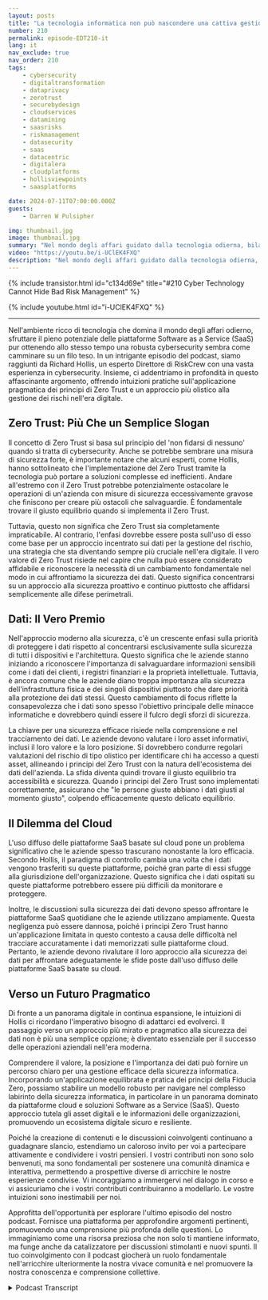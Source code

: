 ```yaml
---
layout: posts
title: "La tecnologia informatica non può nascondere una cattiva gestione del rischio"
number: 210
permalink: episode-EDT210-it
lang: it
nav_exclude: true
nav_order: 210
tags:
    - cybersecurity
    - digitaltransformation
    - dataprivacy
    - zerotrust
    - securebydesign
    - cloudservices
    - datamining
    - saasrisks
    - riskmanagement
    - datasecurity
    - saas
    - datacentric
    - digitalera
    - cloudplatforms
    - hollisviewpoints
    - saasplatforms

date: 2024-07-11T07:00:00.000Z
guests:
    - Darren W Pulsipher

img: thumbnail.jpg
image: thumbnail.jpg
summary: "Nel mondo degli affari guidato dalla tecnologia odierna, bilanciare l'uso delle piattaforme SaaS e mantenere un'ampia sicurezza cibernetica è come camminare su un filo teso. In questo episodio del podcast, chiacchieriamo con Richard Hollis, direttore di RiskCrew, sulla pratica applicazione dei principi Zero Trust e un approccio olistico alla gestione del rischio nell'era digitale. Esploriamo l'importanza della sicurezza incentrata sui dati, le sfide poste dalle piattaforme SaaS basate su cloud, e la necessità di evolvere le nostre strategie di sicurezza cibernetica."
video: "https://youtu.be/i-UClEK4FXQ"
description: "Nel mondo degli affari guidato dalla tecnologia odierna, bilanciare l'uso delle piattaforme SaaS e mantenere un'ampia sicurezza cibernetica è come camminare su un filo teso. In questo episodio del podcast, chiacchieriamo con Richard Hollis, direttore di RiskCrew, sulla pratica applicazione dei principi Zero Trust e un approccio olistico alla gestione del rischio nell'era digitale. Esploriamo l'importanza della sicurezza incentrata sui dati, le sfide poste dalle piattaforme SaaS basate su cloud, e la necessità di evolvere le nostre strategie di sicurezza cibernetica."
---
```


<div>
{% include transistor.html id="c134d69e" title="#210 Cyber Technology Cannot Hide Bad Risk Management" %}

{% include youtube.html id="i-UClEK4FXQ" %}
</div>

---

Nell'ambiente ricco di tecnologia che domina il mondo degli affari odierno, sfruttare il pieno potenziale delle piattaforme Software as a Service (SaaS) pur ottenendo allo stesso tempo una robusta cybersecurity sembra come camminare su un filo teso. In un intrigante episodio del podcast, siamo raggiunti da Richard Hollis, un esperto Direttore di RiskCrew con una vasta esperienza in cybersecurity. Insieme, ci addentriamo in profondità in questo affascinante argomento, offrendo intuizioni pratiche sull'applicazione pragmatica dei principi di Zero Trust e un approccio più olistico alla gestione dei rischi nell'era digitale.

## Zero Trust: Più Che un Semplice Slogan

Il concetto di Zero Trust si basa sul principio del 'non fidarsi di nessuno' quando si tratta di cybersecurity. Anche se potrebbe sembrare una misura di sicurezza forte, è importante notare che alcuni esperti, come Hollis, hanno sottolineato che l'implementazione del Zero Trust tramite la tecnologia può portare a soluzioni complesse ed inefficienti. Andare all'estremo con il Zero Trust potrebbe potenzialmente ostacolare le operazioni di un'azienda con misure di sicurezza eccessivamente gravose che finiscono per creare più ostacoli che salvaguardie. È fondamentale trovare il giusto equilibrio quando si implementa il Zero Trust.

Tuttavia, questo non significa che Zero Trust sia completamente impraticabile. Al contrario, l'enfasi dovrebbe essere posta sull'uso di esso come base per un approccio incentrato sui dati per la gestione del rischio, una strategia che sta diventando sempre più cruciale nell'era digitale. Il vero valore di Zero Trust risiede nel capire che nulla può essere considerato affidabile e riconoscere la necessità di un cambiamento fondamentale nel modo in cui affrontiamo la sicurezza dei dati. Questo significa concentrarsi su un approccio alla sicurezza proattivo e continuo piuttosto che affidarsi semplicemente alle difese perimetrali.

## Dati: Il Vero Premio

Nell'approccio moderno alla sicurezza, c'è un crescente enfasi sulla priorità di proteggere i dati rispetto al concentrarsi esclusivamente sulla sicurezza di tutti i dispositivi e l'architettura. Questo significa che le aziende stanno iniziando a riconoscere l'importanza di salvaguardare informazioni sensibili come i dati dei clienti, i registri finanziari e la proprietà intellettuale. Tuttavia, è ancora comune che le aziende diano troppa importanza alla sicurezza dell'infrastruttura fisica e dei singoli dispositivi piuttosto che dare priorità alla protezione dei dati stessi. Questo cambiamento di focus riflette la consapevolezza che i dati sono spesso l'obiettivo principale delle minacce informatiche e dovrebbero quindi essere il fulcro degli sforzi di sicurezza.

La chiave per una sicurezza efficace risiede nella comprensione e nel tracciamento dei dati. Le aziende devono valutare i loro asset informativi, inclusi il loro valore e la loro posizione. Si dovrebbero condurre regolari valutazioni del rischio di tipo olistico per identificare chi ha accesso a questi asset, allineando i principi del Zero Trust con la natura dell'ecosistema dei dati dell'azienda. La sfida diventa quindi trovare il giusto equilibrio tra accessibilità e sicurezza. Quando i principi del Zero Trust sono implementati correttamente, assicurano che "le persone giuste abbiano i dati giusti al momento giusto", colpendo efficacemente questo delicato equilibrio.

## Il Dilemma del Cloud

L'uso diffuso delle piattaforme SaaS basate sul cloud pone un problema significativo che le aziende spesso trascurano nonostante la loro efficacia. Secondo Hollis, il paradigma di controllo cambia una volta che i dati vengono trasferiti su queste piattaforme, poiché gran parte di essi sfugge alla giurisdizione dell'organizzazione. Questo significa che i dati ospitati su queste piattaforme potrebbero essere più difficili da monitorare e proteggere.

Inoltre, le discussioni sulla sicurezza dei dati devono spesso affrontare le piattaforme SaaS quotidiane che le aziende utilizzano ampiamente. Questa negligenza può essere dannosa, poiché i principi Zero Trust hanno un'applicazione limitata in questo contesto a causa delle difficoltà nel tracciare accuratamente i dati memorizzati sulle piattaforme cloud. Pertanto, le aziende devono rivalutare il loro approccio alla sicurezza dei dati per affrontare adeguatamente le sfide poste dall'uso diffuso delle piattaforme SaaS basate su cloud.

## Verso un Futuro Pragmatico

Di fronte a un panorama digitale in continua espansione, le intuizioni di Hollis ci ricordano l'imperativo bisogno di adattarci ed evolverci. Il passaggio verso un approccio più mirato e pragmatico alla sicurezza dei dati non è più una semplice opzione; è diventato essenziale per il successo delle operazioni aziendali nell'era moderna.

Comprendere il valore, la posizione e l'importanza dei dati può fornire un percorso chiaro per una gestione efficace della sicurezza informatica. Incorporando un'applicazione equilibrata e pratica dei principi della Fiducia Zero, possiamo stabilire un modello robusto per navigare nel complesso labirinto della sicurezza informatica, in particolare in un panorama dominato da piattaforme cloud e soluzioni Software as a Service (SaaS). Questo approccio tutela gli asset digitali e le informazioni delle organizzazioni, promuovendo un ecosistema digitale sicuro e resiliente.

Poiché la creazione di contenuti e le discussioni coinvolgenti continuano a guadagnare slancio, estendiamo un caloroso invito per voi a partecipare attivamente e condividere i vostri pensieri. I vostri contributi non sono solo benvenuti, ma sono fondamentali per sostenere una comunità dinamica e interattiva, permettendo a prospettive diverse di arricchire le nostre esperienze condivise. Vi incoraggiamo a immergervi nel dialogo in corso e vi assicuriamo che i vostri contributi contribuiranno a modellarlo. Le vostre intuizioni sono inestimabili per noi.

Approfitta dell'opportunità per esplorare l'ultimo episodio del nostro podcast. Fornisce una piattaforma per approfondire argomenti pertinenti, promuovendo una comprensione più profonda delle questioni. Lo immaginiamo come una risorsa preziosa che non solo ti mantiene informato, ma funge anche da catalizzatore per discussioni stimolanti e nuovi spunti. Il tuo coinvolgimento con il podcast giocherà un ruolo fondamentale nell'arricchire ulteriormente la nostra vivace comunità e nel promuovere la nostra conoscenza e comprensione collettive.



<details>
<summary> Podcast Transcript </summary>

<p></p>

</details>
